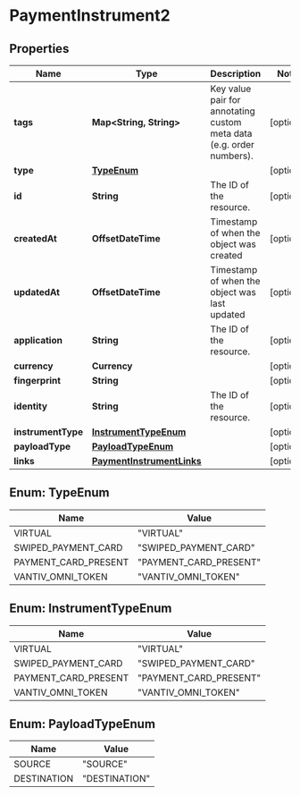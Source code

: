 

# PaymentInstrument2


## Properties

| Name | Type | Description | Notes |
|------------ | ------------- | ------------- | -------------|
|**tags** | **Map&lt;String, String&gt;** | Key value pair for annotating custom meta data (e.g. order numbers). |  [optional] |
|**type** | [**TypeEnum**](#TypeEnum) |  |  [optional] |
|**id** | **String** | The ID of the resource. |  [optional] |
|**createdAt** | **OffsetDateTime** | Timestamp of when the object was created |  [optional] |
|**updatedAt** | **OffsetDateTime** | Timestamp of when the object was last updated |  [optional] |
|**application** | **String** | The ID of the resource. |  [optional] |
|**currency** | **Currency** |  |  [optional] |
|**fingerprint** | **String** |  |  [optional] |
|**identity** | **String** | The ID of the resource. |  [optional] |
|**instrumentType** | [**InstrumentTypeEnum**](#InstrumentTypeEnum) |  |  [optional] |
|**payloadType** | [**PayloadTypeEnum**](#PayloadTypeEnum) |  |  [optional] |
|**links** | [**PaymentInstrumentLinks**](PaymentInstrumentLinks.md) |  |  [optional] |



## Enum: TypeEnum

| Name | Value |
|---- | -----|
| VIRTUAL | &quot;VIRTUAL&quot; |
| SWIPED_PAYMENT_CARD | &quot;SWIPED_PAYMENT_CARD&quot; |
| PAYMENT_CARD_PRESENT | &quot;PAYMENT_CARD_PRESENT&quot; |
| VANTIV_OMNI_TOKEN | &quot;VANTIV_OMNI_TOKEN&quot; |



## Enum: InstrumentTypeEnum

| Name | Value |
|---- | -----|
| VIRTUAL | &quot;VIRTUAL&quot; |
| SWIPED_PAYMENT_CARD | &quot;SWIPED_PAYMENT_CARD&quot; |
| PAYMENT_CARD_PRESENT | &quot;PAYMENT_CARD_PRESENT&quot; |
| VANTIV_OMNI_TOKEN | &quot;VANTIV_OMNI_TOKEN&quot; |



## Enum: PayloadTypeEnum

| Name | Value |
|---- | -----|
| SOURCE | &quot;SOURCE&quot; |
| DESTINATION | &quot;DESTINATION&quot; |



